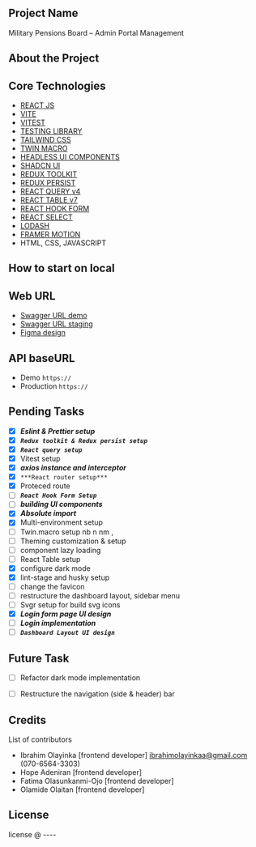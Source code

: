## Project Name
Military Pensions Board – Admin Portal Management

## About the Project

## Core Technologies

- [REACT JS](https://react.dev/learn)
- [VITE](https://vitejs.dev/)
- [VITEST](https://vitest.dev/)
- [TESTING LIBRARY](https://testing-library.com/)
- [TAILWIND CSS](https://tailwindcss.com/)
- [TWIN MACRO](https://github.com/ben-rogerson/twin.macro#readme)
- [HEADLESS UI COMPONENTS](https://headlessui.com/)
- [SHADCN UI](https://ui.shadcn.com/docs)
- [REDUX TOOLKIT](https://redux-toolkit.js.org/)
- [REDUX PERSIST](https://github.com/rt2zz/redux-persist)
- [REACT QUERY v4](https://tanstack.com/query/v4/docs/overview)
- [REACT TABLE v7](https://react-table-v7.tanstack.com/)
- [REACT HOOK FORM](https://www.react-hook-form.com/)
- [REACT SELECT](https://web.archive.org/web/20230427145507/https://react-select.com/home)
- [LODASH](https://lodash.com/)
- [FRAMER MOTION](https://www.framer.com/motion/introduction/)
- HTML, CSS, JAVASCRIPT

## How to start on local

## Web URL
- [Swagger URL demo]()
- [Swagger URL staging](https://mpb-admin-api.azurewebsites.net/swagger-ui/index.html)
- [Figma design](https://www.figma.com/file/5fBxAJe5cqnrq1o2KOEjja/e-Pension-Web-Portal(MPB)?type=design&node-id=2-2&mode=design)

## API baseURL
- Demo `https://`
- Production `https://`

## Pending Tasks
- [X] ***Eslint & Prettier setup***
- [X] ___`Redux toolkit & Redux persist setup`___
- [X] ___`React query setup`___
- [X] Vitest setup
- [X] ***axios instance and interceptor***
- [X] `***React router setup***`
- [X] Proteced route
- [ ] ***`React Hook Form Setup`***
- [ ] ***building UI components***
- [X] ***Absolute import***
- [X] Multi-environment setup
- [ ] Twin.macro setup  nb n nm ,    
- [ ] Theming customization & setup
- [ ] component lazy loading
- [ ] React Table setup
- [X] configure dark mode
- [X] lint-stage and husky setup
- [ ] change the favicon
- [ ] restructure the dashboard layout, sidebar menu
- [ ] Svgr setup for build svg icons
- [X] ***Login form page UI design***
- [ ] ***Login implementation***
- [ ] ***`Dashboard Layout UI design`***

## Future Task
- [ ] Refactor dark mode implementation
- [ ] Restructure the navigation (side & header) bar


## Credits
List of contributors

- Ibrahim Olayinka [frontend developer] <ibrahimolayinkaa@gmail.com> (070-6564-3303)
- Hope Adeniran [frontend developer]
- Fatima Olasunkanmi-Ojo [frontend developer]
- Olamide Olaitan [frontend developer]

## License

license @ ----
